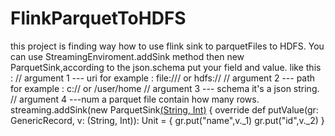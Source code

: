 # FlinkParquetToHDFS
this project is finding way how to use flink sink to parquetFiles to HDFS.
You can use StreamingEnviroment.addSink method then new ParquetSink,according to the json.schema put your field and value.
like this :
            // argument 1        --- uri   for example : file:///  or  hdfs:// 
            // argument 2        --- path  for example : c://  or   /user/home
            // argument 3        --- schema   it's a json string.
            // argument 4        ---num       a parquet file contain how many rows.
            streaming.addSink(new ParquetSink[(String, Int)]("file:///","d://wordcount",schema1,1000) {
                  override def putValue(gr: GenericRecord, v: (String, Int)): Unit = {
                    gr.put("name",v._1)
                    gr.put("id",v._2)
                  }
                  
